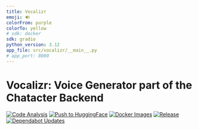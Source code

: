 ```yaml
---
title: Vocalizr
emoji: 🔊
colorFrom: purple
colorTo: yellow
# sdk: docker
sdk: gradio
python_version: 3.12
app_file: src/vocalizr/__main__.py
# app_port: 8080
---
```


# Vocalizr: Voice Generator part of the Chatacter Backend

[![Code Analysis](https://github.com/AlphaSphereDotAI/chatacter_backend_voice_generator/actions/workflows/code_analysis.yml/badge.svg)](https://github.com/AlphaSphereDotAI/chatacter_backend_voice_generator/actions/workflows/code_analysis.yml)
[![Push to HuggingFace](https://github.com/AlphaSphereDotAI/chatacter_backend_voice_generator/actions/workflows/hf.yml/badge.svg)](https://github.com/AlphaSphereDotAI/chatacter_backend_voice_generator/actions/workflows/hf.yml)
[![Docker Images](https://github.com/AlphaSphereDotAI/chatacter_backend_voice_generator/actions/workflows/docker.yml/badge.svg)](https://github.com/AlphaSphereDotAI/chatacter_backend_voice_generator/actions/workflows/docker.yml)
[![Release](https://github.com/AlphaSphereDotAI/vocalizr/actions/workflows/release.yaml/badge.svg)](https://github.com/AlphaSphereDotAI/vocalizr/actions/workflows/release.yaml)
[![Dependabot Updates](https://github.com/AlphaSphereDotAI/vocalizr/actions/workflows/dependabot/dependabot-updates/badge.svg)](https://github.com/AlphaSphereDotAI/vocalizr/actions/workflows/dependabot/dependabot-updates)
